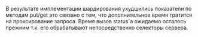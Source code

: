 В результате имплементации шардирования ухудшились показатели по методам put/get это связано с тем, что дополнительное время тратится на проксирование запроса. Время вызов status`a ожидаемо осталось прежним т.к. его обрабатывают непосредственно селекторы сервера.
